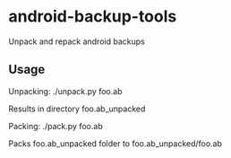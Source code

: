 # android-backup-tools
Unpack and repack android backups

Usage
-----

Unpacking: ./unpack.py foo.ab

Results in directory foo.ab_unpacked

Packing: ./pack.py foo.ab

Packs foo.ab_unpacked folder to foo.ab_unpacked/foo.ab
